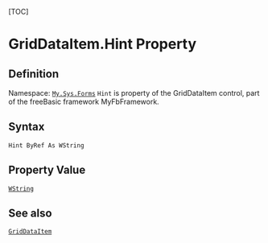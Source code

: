 [TOC]
# GridDataItem.Hint Property

## Definition
Namespace: [`My.Sys.Forms`](My.Sys.Forms.md)
`Hint` is property of the GridDataItem control, part of the freeBasic framework MyFbFramework.
## Syntax
```freeBasic
Hint ByRef As WString
```
## Property Value
[`WString`]("https://www.freebasic.net/wiki/KeyPgWString")
## See also
[`GridDataItem`](GridDataItem.md)
